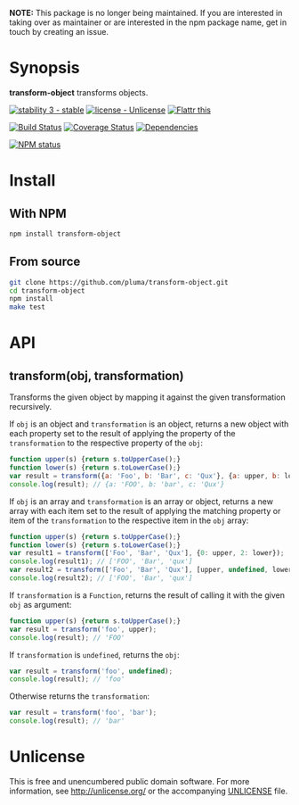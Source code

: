 **NOTE:** This package is no longer being maintained. If you are interested in taking over as maintainer or are interested in the npm package name, get in touch by creating an issue.

# Synopsis

**transform-object** transforms objects.

[![stability 3 - stable](http://b.repl.ca/v1/stability-3_--_stable-yellowgreen.png)](http://nodejs.org/api/documentation.html#documentation_stability_index) [![license - Unlicense](http://b.repl.ca/v1/license-Unlicense-lightgrey.png)](http://unlicense.org/) [![Flattr this](https://api.flattr.com/button/flattr-badge-large.png)](https://flattr.com/submit/auto?user_id=pluma&url=https://github.com/pluma/transform-object)

[![Build Status](https://travis-ci.org/pluma/transform-object.png?branch=master)](https://travis-ci.org/pluma/transform-object) [![Coverage Status](https://coveralls.io/repos/pluma/transform-object/badge.png?branch=master)](https://coveralls.io/r/pluma/transform-object?branch=master) [![Dependencies](https://david-dm.org/pluma/transform-object.png?theme=shields.io)](https://david-dm.org/pluma/transform-object)

[![NPM status](https://nodei.co/npm/transform-object.png?compact=true)](https://npmjs.org/package/transform-object)

# Install

## With NPM

```sh
npm install transform-object
```

## From source

```sh
git clone https://github.com/pluma/transform-object.git
cd transform-object
npm install
make test
```

# API

## transform(obj, transformation)

Transforms the given object by mapping it against the given transformation recursively.

If `obj` is an object and `transformation` is an object, returns a new object with each property set to the result of applying the property of the `transformation` to the respective property of the `obj`:

```javascript
function upper(s) {return s.toUpperCase();}
function lower(s) {return s.toLowerCase();}
var result = transform({a: 'Foo', b: 'Bar', c: 'Qux'}, {a: upper, b: lower});
console.log(result); // {a: 'FOO', b: 'bar', c: 'Qux'}
```

If `obj` is an array and `transformation` is an array or object, returns a new array with each item set to the result of applying the matching property or item of the `transformation` to the respective item in the `obj` array:

```javascript
function upper(s) {return s.toUpperCase();}
function lower(s) {return s.toLowerCase();}
var result1 = transform(['Foo', 'Bar', 'Qux'], {0: upper, 2: lower});
console.log(result1); // ['FOO', 'Bar', 'qux']
var result2 = transform(['Foo', 'Bar', 'Qux'], [upper, undefined, lower]);
console.log(result2); // ['FOO', 'Bar', 'qux']
```

If `transformation` is a `Function`, returns the result of calling it with the given `obj` as argument:

```javascript
function upper(s) {return s.toUpperCase();}
var result = transform('foo', upper);
console.log(result); // 'FOO'
```

If `transformation` is `undefined`, returns the `obj`:

```javascript
var result = transform('foo', undefined);
console.log(result); // 'foo'
```

Otherwise returns the `transformation`:

```javascript
var result = transform('foo', 'bar');
console.log(result); // 'bar'
```

# Unlicense

This is free and unencumbered public domain software. For more information, see http://unlicense.org/ or the accompanying [UNLICENSE](https://github.com/pluma/transform-object/blob/master/UNLICENSE) file.
